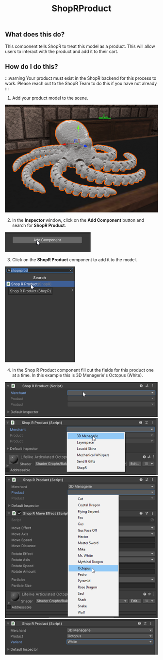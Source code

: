 ﻿---
title: ShopRProduct
sidebar_position: 10
---

## What does this do?

This component tells ShopR to treat this model as a product. This will allow users to interact with the product and add it to their cart.

## How do I do this?

:::warning
Your product must exist in the ShopR backend for this process to work. Please reach out to the ShopR Team to do this if you have not already
:::

1. Add your product model to the scene.

![SelectItem.png](img%2FSelectItem.png)

2. In the **Inspector** window, click on the **Add Component** button and search for **ShopR Product**.

![AddComponent.png](img%2FAddComponent.png)

3. Click on the **ShopR Product** component to add it to the model.

![ShopRProduct.png](img%2FShopRProduct.png)

4. In the Shop R Product component fill out the fields for this product one at a time. In this example this is 3D Menagerie's Octopus (White).

![Component.png](img%2FComponent.png)
![comp1.png](img%2Fcomp1.png)
![comp2.png](img%2Fcomp2.png)
![comp3.png](img%2Fcomp3.png)